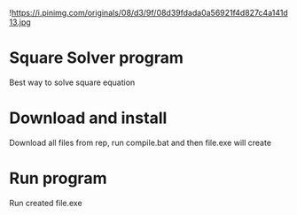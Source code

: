 !https://i.pinimg.com/originals/08/d3/9f/08d39fdada0a56921f4d827c4a141d13.jpg
# Square Solver program

Best way to solve square equation

# Download and install

Download all files from rep, run compile.bat and then file.exe will create

# Run program

Run created file.exe

